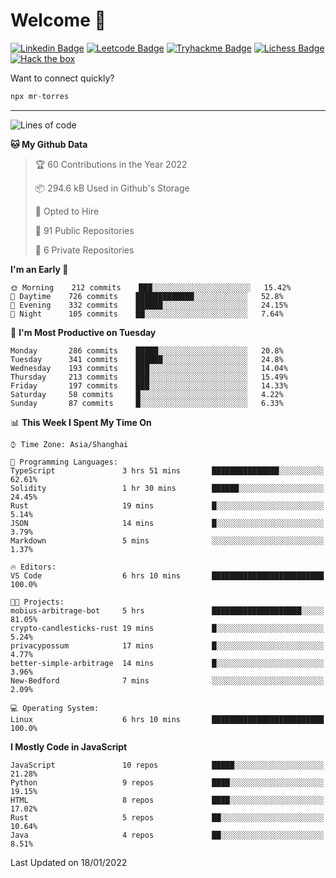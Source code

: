 # Welcome 👋

[![Linkedin Badge](https://img.shields.io/badge/-PedroTorres-blue?style=flat-square&logo=Linkedin&logoColor=white&link=https://www.linkedin.com/in/PedroTorres/)](https://www.linkedin.com/in/pedro-torres-cruz/)
[![Leetcode Badge](https://img.shields.io/badge/profile-leetcode-green)](https://leetcode.com/corfucinas/)
[![Tryhackme Badge](https://img.shields.io/badge/profile-tryhackme-blue)](https://tryhackme.com/p/Corfucinas/)
[![Lichess Badge](https://img.shields.io/badge/challenge_me-lichess-yellow)](https://lichess.org/@/Corfucinas)
[![Hack the box](https://img.shields.io/badge/hack_the_box-profile-red)](https://www.hackthebox.eu/profile/375826)

Want to connect quickly?

```javascript
npx mr-torres
```

---

<!--START_SECTION:waka-->
![Lines of code](https://img.shields.io/badge/From%20Hello%20World%20I%27ve%20Written-1.6%20million%20lines%20of%20code-blue)

**🐱 My Github Data** 

> 🏆 60 Contributions in the Year 2022
 > 
> 📦 294.6 kB Used in Github's Storage 
 > 
> 💼 Opted to Hire
 > 
> 📜 91 Public Repositories 
 > 
> 🔑 6 Private Repositories  
 > 
**I'm an Early 🐤** 

```text
🌞 Morning    212 commits    ███░░░░░░░░░░░░░░░░░░░░░░   15.42% 
🌆 Daytime    726 commits    █████████████░░░░░░░░░░░░   52.8% 
🌃 Evening    332 commits    ██████░░░░░░░░░░░░░░░░░░░   24.15% 
🌙 Night      105 commits    ██░░░░░░░░░░░░░░░░░░░░░░░   7.64%

```
📅 **I'm Most Productive on Tuesday** 

```text
Monday       286 commits    █████░░░░░░░░░░░░░░░░░░░░   20.8% 
Tuesday      341 commits    ██████░░░░░░░░░░░░░░░░░░░   24.8% 
Wednesday    193 commits    ███░░░░░░░░░░░░░░░░░░░░░░   14.04% 
Thursday     213 commits    ███░░░░░░░░░░░░░░░░░░░░░░   15.49% 
Friday       197 commits    ███░░░░░░░░░░░░░░░░░░░░░░   14.33% 
Saturday     58 commits     █░░░░░░░░░░░░░░░░░░░░░░░░   4.22% 
Sunday       87 commits     █░░░░░░░░░░░░░░░░░░░░░░░░   6.33%

```


📊 **This Week I Spent My Time On** 

```text
⌚︎ Time Zone: Asia/Shanghai

💬 Programming Languages: 
TypeScript               3 hrs 51 mins       ███████████████░░░░░░░░░░   62.61% 
Solidity                 1 hr 30 mins        ██████░░░░░░░░░░░░░░░░░░░   24.45% 
Rust                     19 mins             █░░░░░░░░░░░░░░░░░░░░░░░░   5.14% 
JSON                     14 mins             █░░░░░░░░░░░░░░░░░░░░░░░░   3.79% 
Markdown                 5 mins              ░░░░░░░░░░░░░░░░░░░░░░░░░   1.37%

🔥 Editors: 
VS Code                  6 hrs 10 mins       █████████████████████████   100.0%

🐱‍💻 Projects: 
mobius-arbitrage-bot     5 hrs               ████████████████████░░░░░   81.05% 
crypto-candlesticks-rust 19 mins             █░░░░░░░░░░░░░░░░░░░░░░░░   5.24% 
privacypossum            17 mins             █░░░░░░░░░░░░░░░░░░░░░░░░   4.77% 
better-simple-arbitrage  14 mins             █░░░░░░░░░░░░░░░░░░░░░░░░   3.96% 
New-Bedford              7 mins              ░░░░░░░░░░░░░░░░░░░░░░░░░   2.09%

💻 Operating System: 
Linux                    6 hrs 10 mins       █████████████████████████   100.0%

```

**I Mostly Code in JavaScript** 

```text
JavaScript               10 repos            █████░░░░░░░░░░░░░░░░░░░░   21.28% 
Python                   9 repos             ████░░░░░░░░░░░░░░░░░░░░░   19.15% 
HTML                     8 repos             ████░░░░░░░░░░░░░░░░░░░░░   17.02% 
Rust                     5 repos             ██░░░░░░░░░░░░░░░░░░░░░░░   10.64% 
Java                     4 repos             ██░░░░░░░░░░░░░░░░░░░░░░░   8.51%

```



 Last Updated on 18/01/2022
<!--END_SECTION:waka-->
